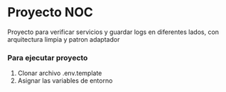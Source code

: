 # Proyecto NOC

Proyecto para verificar servicios y guardar logs en diferentes lados, con arquitectura limpia y patron adaptador

### Para ejecutar proyecto
1. Clonar archivo .env.template
2. Asignar las variables de entorno
